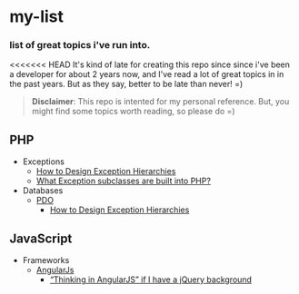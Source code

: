 # my-list

### list of great topics i've run into.

<<<<<<< HEAD
It's kind of late for creating this repo since since i've been a developer for about 2 years now, 
and I've read a lot of great topics in in the past years. But as they say, better to be late than never! =)

> **Disclaimer**: This repo is intented for my personal reference. But, you might find some topics worth reading, so please do =)

PHP
--------
- Exceptions
	- [How to Design Exception Hierarchies](http://blogs.msdn.com/b/kcwalina/archive/2007/01/30/exceptionhierarchies.aspx)
	- [What Exception subclasses are built into PHP?](http://stackoverflow.com/questions/10838257/what-exception-subclasses-are-built-into-php)
- Databases
	- [PDO](http://www.phpro.org/tutorials/Introduction-to-PHP-PDO.html)
		- [How to Design Exception Hierarchies](http://blogs.msdn.com/b/kcwalina/archive/2007/01/30/exceptionhierarchies.aspx)



JavaScript
--------
- Frameworks
	- [AngularJs](https://angularjs.org/)
		- [“Thinking in AngularJS” if I have a jQuery background](http://stackoverflow.com/questions/14994391/thinking-in-angularjs-if-i-have-a-jquery-background)
